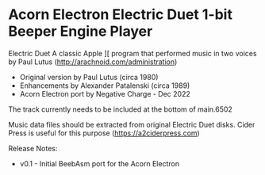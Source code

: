 # Acorn Electron Electric Duet 1-bit Beeper Engine Player

Electric Duet
A classic Apple ][ program that performed music in two voices by Paul Lutus (http://arachnoid.com/administration)

- Original version by Paul Lutus (circa 1980)
- Enhancements by Alexander Patalenski (circa 1989)
- Acorn Electron port by Negative Charge - Dec 2022

The track currently needs to be included at the bottom of main.6502

Music data files should be extracted from original Electric Duet disks. Cider Press is useful for this purpose (https://a2ciderpress.com)

Release Notes:

- v0.1 - Initial BeebAsm port for the Acorn Electron